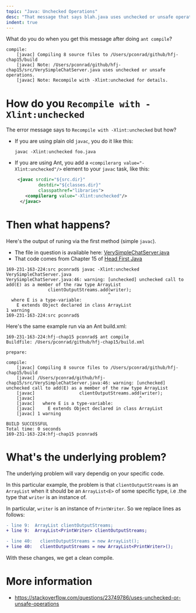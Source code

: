 ```yaml
---
topic: "Java: Unchecked Operations"
desc: "That message that says blah.java uses unchecked or unsafe operations. Recompile with -Xlint:unchecked for details."
indent: true
---
```


What do you do when you get this message after doing `ant compile`?

```
compile:
    [javac] Compiling 8 source files to /Users/pconrad/github/hfj-chap15/build
    [javac] Note: /Users/pconrad/github/hfj-chap15/src/VerySimpleChatServer.java uses unchecked or unsafe operations.
    [javac] Note: Recompile with -Xlint:unchecked for details.
```

# How do you `Recompile with -Xlint:unchecked` 

The error message says to `Recompile with -Xlint:unchecked` but how?

* If you are using plain old `javac`, you do it like this:
   ```
   javac -Xlint:unchecked foo.java
   ```
* If you are using Ant, you add a `<compilerarg value="-Xlint:unchecked"/>` element to your `javac` task, like this:

   ```xml
    <javac srcdir="${src.dir}"
            destdir="${classes.dir}"
            classpathref="libraries">
       <compilerarg value="-Xlint:unchecked"/>
     </javac> 
   ```

# Then what happens?

Here's the output of runing via the first method (simple `javac`).   
   * The file in question is available here: [VerySimpleChatServer.java](VerySimpleChatServer/)
   * That code comes from Chapter 15 of [Head First Java](/textbooks/HFJ/)

```
169-231-163-224:src pconrad$ javac -Xlint:unchecked VerySimpleChatServer.java 
VerySimpleChatServer.java:46: warning: [unchecked] unchecked call to add(E) as a member of the raw type ArrayList
                clientOutputStreams.add(writer);
                                       ^
  where E is a type-variable:
    E extends Object declared in class ArrayList
1 warning
169-231-163-224:src pconrad$ 
```

Here's the same example run via an Ant build.xml:

```
169-231-163-224:hfj-chap15 pconrad$ ant compile
Buildfile: /Users/pconrad/github/hfj-chap15/build.xml

prepare:

compile:
    [javac] Compiling 8 source files to /Users/pconrad/github/hfj-chap15/build
    [javac] /Users/pconrad/github/hfj-chap15/src/VerySimpleChatServer.java:46: warning: [unchecked] unchecked call to add(E) as a member of the raw type ArrayList
    [javac]                 clientOutputStreams.add(writer);
    [javac]                                        ^
    [javac]   where E is a type-variable:
    [javac]     E extends Object declared in class ArrayList
    [javac] 1 warning

BUILD SUCCESSFUL
Total time: 0 seconds
169-231-163-224:hfj-chap15 pconrad$ 
```


# What's the underlying problem?

The underlying problem will vary dependig on your specific code. 

In this particular example, the problem is that `clientOutputStreams` is an `ArrayList` when it should be an `ArrayList<E>` of some specific type, i.e .the type that `writer` is an instance of.

In particular, `writer` is an instance of `PrintWriter`.  So we replace lines as follows:


```diff
- line 9:  ArrayList clientOutputStreams;
+ line 9:  ArrayList<PrintWriter> clientOutputStreams;

- line 40:   clientOutputStreams = new ArrayList();
+ line 40:   clientOutputStreams = new ArrayList<PrintWriter>();
```

With these changes, we get a clean compile.



# More information

* <https://stackoverflow.com/questions/23749786/uses-unchecked-or-unsafe-operations>
